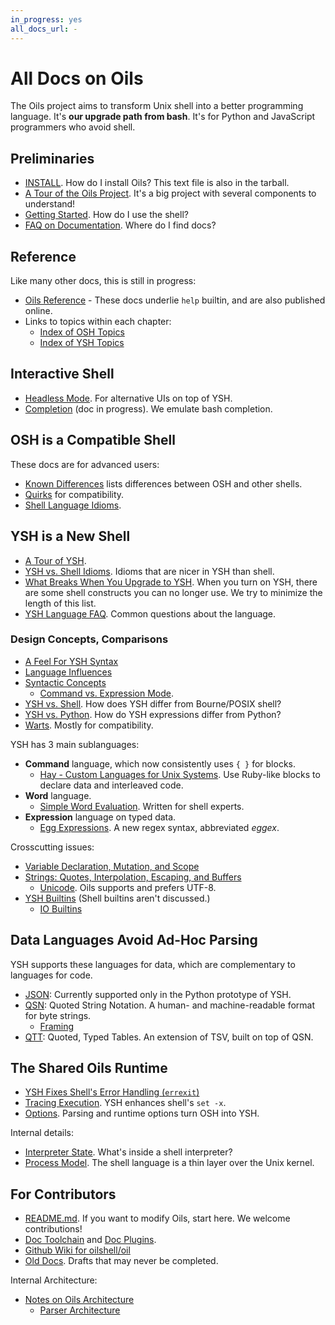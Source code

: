 ```yaml
---
in_progress: yes
all_docs_url: -
---
```


All Docs on Oils
================

The Oils project aims to transform Unix shell into a better programming
language.  It's **our upgrade path from bash**.  It's for Python and JavaScript
programmers who avoid shell.

<div id="toc">
</div>


## Preliminaries

- [INSTALL](INSTALL.html). How do I install Oils?  This text file is also in the
  tarball.
- [A Tour of the Oils Project](project-tour.html).  It's a big project with
  several components to understand!
- [Getting Started](getting-started.html).  How do I use the shell?
- [FAQ on Documentation](faq-doc.html).  Where do I find docs?

## Reference

Like many other docs, this is still in progress:

- [Oils Reference](ref/index.html) - These docs underlie `help` builtin, and
  are also published online.
- Links to topics within each chapter:
  - [Index of OSH Topics](ref/index-osh.html)
  - [Index of YSH Topics](ref/index-ysh.html)

## Interactive Shell

- [Headless Mode](headless.html).  For alternative UIs on top of YSH.
- [Completion](completion.html) (doc in progress).  We emulate bash completion.

## OSH is a Compatible Shell

These docs are for advanced users:

- [Known Differences](known-differences.html) lists differences between OSH and
  other shells.  
- [Quirks](quirks.html) for compatibility.
- [Shell Language Idioms](shell-idioms.html).

## YSH is a New Shell

- [A Tour of YSH](ysh-tour.html).
- [YSH vs. Shell Idioms](idioms.html).  Idioms that are nicer in YSH than shell.
- [What Breaks When You Upgrade to YSH](upgrade-breakage.html).  When you turn
  on YSH, there are some shell constructs you can no longer use.  We try to
  minimize the length of this list.
- [YSH Language FAQ](ysh-faq.html).  Common questions about the
  language.

### Design Concepts, Comparisons

- [A Feel For YSH Syntax](syntax-feelings.html)
- [Language Influences](language-influences.html)
- [Syntactic Concepts](syntactic-concepts.html)
  - [Command vs. Expression Mode](command-vs-expression-mode.html).
- [YSH vs. Shell](oil-vs-shell.html).  How does YSH differ from
  Bourne/POSIX shell?
- [YSH vs. Python](oil-vs-python.html).  How do YSH expressions differ from
  Python?
- [Warts](warts.html).  Mostly for compatibility.

YSH has 3 main sublanguages:

- **Command** language, which now consistently uses `{ }` for blocks.
  - [Hay - Custom Languages for Unix Systems](hay.html).  Use Ruby-like
    blocks to declare data and interleaved code.
- **Word** language.
  - [Simple Word Evaluation](simple-word-eval.html).  Written for shell
    experts.
- **Expression** language on typed data.
  - [Egg Expressions](eggex.html).  A new regex syntax, abbreviated *eggex*.

Crosscutting issues:

- [Variable Declaration, Mutation, and Scope](variables.html)
- [Strings: Quotes, Interpolation, Escaping, and Buffers](strings.html)
  - [Unicode](unicode.html).  Oils supports and prefers UTF-8.
- [YSH Builtins](oil-builtins.html) (Shell builtins aren't discussed.)
  - [IO Builtins](io-builtins.html)

## Data Languages Avoid Ad-Hoc Parsing

YSH supports these languages for data, which are complementary to languages for
code.

- [JSON](json.html): Currently supported only in the Python prototype of YSH.
- [QSN](qsn.html): Quoted String Notation.  A human- and machine-readable
  format for byte strings.
  - [Framing](framing.html)
- [QTT](qtt.html): Quoted, Typed Tables.  An extension of TSV, built on top of
  QSN.

## The Shared Oils Runtime

- [YSH Fixes Shell's Error Handling (`errexit`)](error-handling.html)
- [Tracing Execution](xtrace.html).  YSH enhances shell's `set -x`.
- [Options](options.html).  Parsing and runtime options turn OSH into YSH.

Internal details:

- [Interpreter State](interpreter-state.html).  What's inside a shell
  interpreter?
- [Process Model](process-model.html).  The shell language is a thin layer over
  the Unix kernel.

## For Contributors

- [README.md](README.html).  If you want to modify Oils, start here.  We
  welcome contributions!
- [Doc Toolchain](doc-toolchain.html) and [Doc Plugins](doc-plugins.html).
- [Github Wiki for oilshell/oil](https://github.com/oilshell/oil/wiki)
- [Old Docs](old/index.html).  Drafts that may never be completed.

Internal Architecture:

- [Notes on Oils Architecture](architecture-notes.html)
  - [Parser Architecture](parser-architecture.html)

<!-- vim: set sw=2: -->
